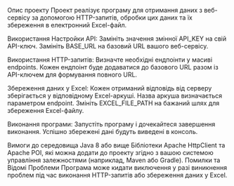 Опис проекту
Проект реалізує програму для отримання даних з веб-сервісу за допомогою HTTP-запитів, обробки цих даних та їх збереження в електронний Excel-файл.

Використання
Настройки API:
Замініть значення змінної API_KEY на свій API-ключ. Замініть BASE_URL на базовий URL вашого веб-сервісу.

Використання HTTP-запитів:
Визначте необхідні ендпоінти у масиві endpoints. Кожен ендпоінт буде додаватися до базового URL разом із API-ключем для формування повного URL.

Збереження даних у Excel:
Кожен отриманий відповідь від серверу зберігається у відповідному Excel-аркуші. Назва аркуша визначається параметром endpoint. Змініть EXCEL_FILE_PATH на бажаний шлях для збереження Excel-файлу.

Виконання програми:
Запустіть програму і дочекайтеся завершення виконання. Успішно збережені дані будуть виведені в консоль.

Вимоги до середовища
Java 8 або вище
Бібліотеки Apache HttpClient та Apache POI, які можна додати до проекту згідно з вашою системою управління залежностями (наприклад, Maven або Gradle).
Помилки та Відомі Проблеми
Програма може кидати виключення у разі виникнення проблем під час виконання HTTP-запитів або збереження даних у Excel.
